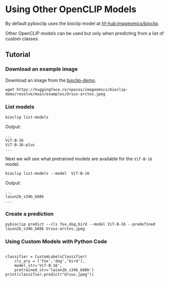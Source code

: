 # Using Other OpenCLIP Models
By default pybioclip uses the bioclip model at [hf-hub:imageomics/bioclip](https://huggingface.co/imageomics/bioclip).

Other OpenCLIP models can be used but only when predicting from a list of custom classes.

## Tutorial

### Download an example image
Download an image from the [bioclip-demo](https://huggingface.co/spaces/imageomics/bioclip-demo).

```console
wget https://huggingface.co/spaces/imageomics/bioclip-demo/resolve/main/examples/Ursus-arctos.jpeg
```

### List models

```
bioclip list-models
```
Output:
```
...
ViT-B-16
ViT-B-16-plus
...
```
Next we will see what pretrained models are available for the `ViT-B-16` model.

```
bioclip list-models --model  ViT-B-16
```
Output:
```
...
laion2b_s34b_b88k
...
```

### Create a prediction 

```
pybioclip predict --cls fox,dog,bird --model ViT-B-16 --predefined laion2b_s34b_b88k Ursus-arctos.jpeg
```


### Using Custom Models with Python Code
```

classifier = CustomLabelsClassifier(
    cls_ary = ['fox','dog','bird'],
    model_str='ViT-B-16',
    pretrained_str='laion2b_s34b_b88k')
print(classifier.predict("Ursus.jpeg"))
```
  
